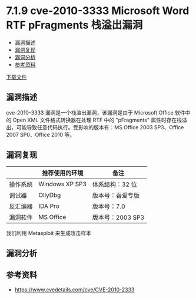 # 7.1.9 cve-2010-3333 Microsoft Word RTF pFragments 栈溢出漏洞

- [漏洞描述](#漏洞描述)
- [漏洞复现](#漏洞复现)
- [漏洞分析](#漏洞分析)
- [参考资料](#参考资料)


[下载文件](../src/exploit/7.1.9_ms_word_2010-3333)

## 漏洞描述
cve-2010-3333 漏洞是一个栈溢出漏洞，该漏洞是由于 Microsoft Office 软件中的 Open XML 文件格式转换器在处理 RTF 中的 "pFragments" 属性时存在栈溢出，可能导致任意代码执行。受影响的版本有：MS Office 2003 SP3、Office 2007 SP0、Office 2010 等。


## 漏洞复现
| |推荐使用的环境 | 备注 |
| --- | --- | --- |
| 操作系统 | Windows XP SP3 | 体系结构：32 位 |
| 调试器 | OllyDbg | 版本号：吾爱专版 |
| 反汇编器 | IDA Pro | 版本号：7.0 |
| 漏洞软件 | MS Office | 版本号：2003 SP3 |

我们利用 Metasploit 来生成攻击样本


## 漏洞分析

## 参考资料
- https://www.cvedetails.com/cve/CVE-2010-2333
